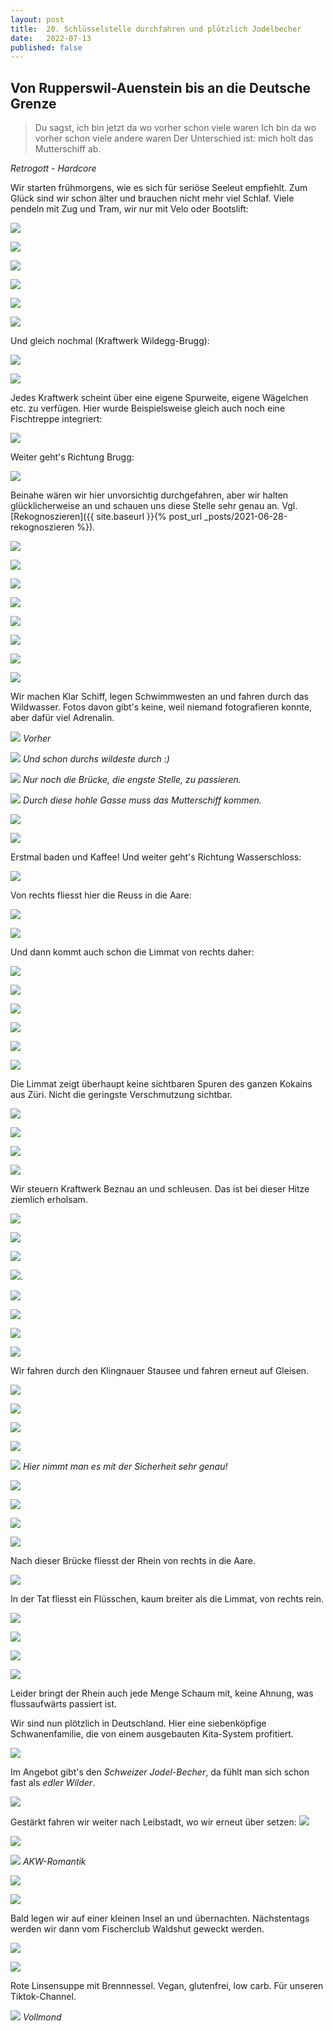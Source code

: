 ```yaml
---
layout: post
title:  20. Schlüsselstelle durchfahren und plötzlich Jodelbecher
date:   2022-07-13
published: false
---
```


## Von Rupperswil-Auenstein bis an die Deutsche Grenze ##

> Du sagst, ich bin jetzt da wo vorher schon viele waren
Ich bin da wo vorher schon viele andere waren
Der Unterschied ist: mich holt das Mutterschiff ab.

*Retrogott - Hardcore*

Wir starten frühmorgens, wie es sich für seriöse Seeleut empfiehlt. Zum Glück sind wir schon älter und brauchen nicht mehr viel Schlaf.
Viele pendeln mit Zug und Tram, wir nur mit Velo oder Bootslift:

![](/img/20220714_ms_res_waldshut_0.jpg)

![](/img/20220714_ms_res_waldshut_1.jpg)

![](/img/20220714_ms_res_waldshut_2.jpg)

![](/img/20220714_ms_res_waldshut_3.jpg)

![](/img/20220714_ms_res_waldshut_4.jpg)

![](/img/20220714_ms_res_waldshut_5.jpg)

Und gleich nochmal (Kraftwerk Wildegg-Brugg):

![](/img/20220714_ms_res_waldshut_6.jpg)

![](/img/20220714_ms_res_waldshut_7.jpg)

Jedes Kraftwerk scheint über eine eigene Spurweite, eigene Wägelchen etc. zu verfügen.
Hier wurde Beispielsweise gleich auch noch eine Fischtreppe integriert:

![](/img/20220714_ms_res_waldshut_8.jpg)

Weiter geht's Richtung Brugg:

![](/img/20220714_ms_res_waldshut_11.jpg)

Beinahe wären wir hier unvorsichtig durchgefahren, aber wir halten glücklicherweise an und schauen uns diese Stelle sehr genau an.
Vgl. [Rekognoszieren]({{ site.baseurl }}{% post_url _posts/2021-06-28-rekognoszieren %}).

![](/img/20220714_ms_res_waldshut_9.jpg)

![](/img/20220714_ms_res_waldshut_10.jpg)

![](/img/20220714_ms_res_waldshut_12.jpg)

![](/img/20220714_ms_res_waldshut_13.jpg)

![](/img/20220714_ms_res_waldshut_14.jpg)

![](/img/20220714_ms_res_waldshut_15.jpg)

![](/img/20220714_ms_res_waldshut_16.jpg)

![](/img/20220714_ms_res_waldshut_18.jpg)

Wir machen Klar Schiff, legen Schwimmwesten an und fahren durch das Wildwasser.
Fotos davon gibt's keine, weil niemand fotografieren konnte, aber dafür viel Adrenalin.

![](/img/20220714_ms_res_waldshut_19.jpg)
*Vorher*

![](/img/20220714_ms_res_waldshut_20.jpg)
*Und schon durchs  wildeste durch :)*

![](/img/20220714_ms_res_waldshut_21.jpg)
*Nur noch die Brücke, die engste Stelle, zu passieren.*

![](/img/20220714_ms_res_waldshut_22.jpg)
*Durch  diese hohle Gasse muss das Mutterschiff kommen.*

![](/img/20220714_ms_res_waldshut_24.jpg)

![](/img/20220714_ms_res_waldshut_23.jpg)

Erstmal baden und Kaffee! Und weiter geht's Richtung Wasserschloss:

![](/img/20220714_ms_res_waldshut_25.jpg)

Von rechts fliesst hier die Reuss in die Aare:

![](/img/20220714_ms_res_waldshut_26.jpg)

![](/img/20220714_ms_res_waldshut_27.jpg)

Und dann kommt auch schon die Limmat von rechts daher:

![](/img/20220714_ms_res_waldshut_28.jpg)

![](/img/20220714_ms_res_waldshut_29.jpg)

![](/img/20220714_ms_res_waldshut_30.jpg)

![](/img/20220714_ms_res_waldshut_31.jpg)

![](/img/20220714_ms_res_waldshut_33.jpg)

![](/img/20220714_ms_res_waldshut_32.jpg)

Die Limmat zeigt überhaupt keine sichtbaren Spuren des ganzen Kokains aus Züri. Nicht die geringste Verschmutzung sichtbar.

![](/img/20220714_ms_res_waldshut_34.jpg)

![](/img/20220714_ms_res_waldshut_35.jpg)

![](/img/20220714_ms_res_waldshut_36.jpg)

![](/img/20220714_ms_res_waldshut_37.jpg)

Wir steuern Kraftwerk Beznau an und schleusen. Das ist bei dieser Hitze ziemlich erholsam.

![](/img/20220714_ms_res_waldshut_38.jpg)

![](/img/20220714_ms_res_waldshut_39.jpg)

![](/img/20220714_ms_res_waldshut_40.jpg)

![](/img/20220714_ms_res_waldshut_41.jpg).

![](/img/20220714_ms_res_waldshut_42.jpg)

![](/img/20220714_ms_res_waldshut_43.jpg)

![](/img/20220714_ms_res_waldshut_44.jpg)

![](/img/20220714_ms_res_waldshut_44.jpg)

Wir fahren durch den Klingnauer Stausee und fahren erneut auf Gleisen.

![](/img/20220714_ms_res_waldshut_46.jpg)

![](/img/20220714_ms_res_waldshut_47.jpg)

![](/img/20220714_ms_res_waldshut_48.jpg)

![](/img/20220714_ms_res_waldshut_49.jpg)

![](/img/20220714_ms_res_waldshut_50.jpg)
*Hier nimmt man es mit der Sicherheit sehr genau!*

![](/img/20220714_ms_res_waldshut_51.jpg)

![](/img/20220714_ms_res_waldshut_52.jpg)

![](/img/20220714_ms_res_waldshut_53.jpg)

![](/img/20220714_ms_res_waldshut_54.jpg)

Nach dieser Brücke fliesst der Rhein von rechts in die Aare.

![](/img/20220714_ms_res_waldshut_55.jpg)

In der Tat fliesst ein Flüsschen, kaum breiter als die Limmat, von rechts rein.

![](/img/20220714_ms_res_waldshut_56.jpg)

![](/img/20220714_ms_res_waldshut_57.jpg)

![](/img/20220714_ms_res_waldshut_58.jpg)

![](/img/20220714_ms_res_waldshut_59.jpg)

Leider bringt der Rhein auch jede Menge Schaum mit, keine Ahnung, was flussaufwärts passiert ist.

Wir sind nun plötzlich in Deutschland. Hier eine siebenköpfige Schwanenfamilie, die von einem ausgebauten Kita-System profitiert.

![](/img/20220714_ms_res_waldshut_64.jpg)

Im Angebot gibt's den *Schweizer Jodel-Becher*, da fühlt man sich schon fast als *edler Wilder*.

![](/img/20220714_ms_res_waldshut_65.jpg)

Gestärkt fahren wir weiter nach Leibstadt, wo wir erneut über setzen:
![](/img/20220714_ms_res_waldshut_66.jpg)

![](/img/20220714_ms_res_waldshut_67.jpg)

![](/img/20220714_ms_res_waldshut_68.jpg)
*AKW-Romantik*

![](/img/20220714_ms_res_waldshut_69.jpg)

![](/img/20220714_ms_res_waldshut_70.jpg)

Bald legen wir auf einer kleinen Insel an und übernachten. Nächstentags werden wir dann vom Fischerclub Waldshut geweckt werden.

![](/img/20220714_ms_res_waldshut_71.jpg)

![](/img/20220714_ms_res_waldshut_72.jpg)

Rote Linsensuppe mit Brennnessel. Vegan, glutenfrei, low carb. Für unseren Tiktok-Channel.

![](/img/20220714_ms_res_waldshut_73.jpg)
*Vollmond*
